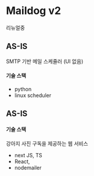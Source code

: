 # Maildog v2

리뉴얼중

## AS-IS

SMTP 기반 메일 스케쥴러 (UI 없음)

#### 기술 스택

- python
- linux scheduler

## AS-IS

#### 기술 스택

강아지 사진 구독을 제공하는 웹 서비스

- next JS, TS
- React,
- nodemailer